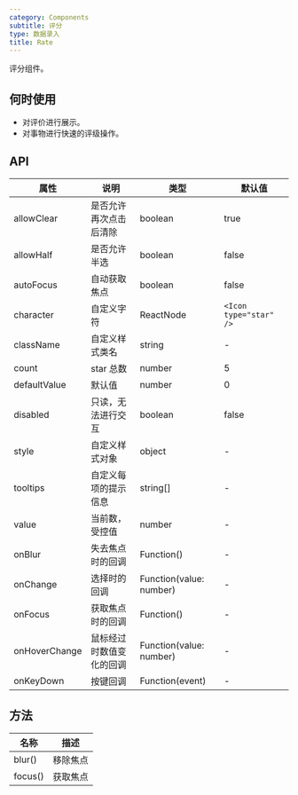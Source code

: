 ```yaml
---
category: Components
subtitle: 评分
type: 数据录入
title: Rate
---
```


评分组件。

## 何时使用

- 对评价进行展示。
- 对事物进行快速的评级操作。

## API

| 属性          | 说明                     | 类型                    | 默认值                 |
| ------------- | ------------------------ | ----------------------- | ---------------------- |
| allowClear    | 是否允许再次点击后清除   | boolean                 | true                   |
| allowHalf     | 是否允许半选             | boolean                 | false                  |
| autoFocus     | 自动获取焦点             | boolean                 | false                  |
| character     | 自定义字符               | ReactNode               | `<Icon type="star" />` |
| className     | 自定义样式类名           | string                  | -                      |
| count         | star 总数                | number                  | 5                      |
| defaultValue  | 默认值                   | number                  | 0                      |
| disabled      | 只读，无法进行交互       | boolean                 | false                  |
| style         | 自定义样式对象           | object                  | -                      |
| tooltips      | 自定义每项的提示信息     | string\[]               | -                      |
| value         | 当前数，受控值           | number                  | -                      |
| onBlur        | 失去焦点时的回调         | Function()              | -                      |
| onChange      | 选择时的回调             | Function(value: number) | -                      |
| onFocus       | 获取焦点时的回调         | Function()              | -                      |
| onHoverChange | 鼠标经过时数值变化的回调 | Function(value: number) | -                      |
| onKeyDown     | 按键回调                 | Function(event)         | -                      |

## 方法

| 名称    | 描述     |
| ------- | -------- |
| blur()  | 移除焦点 |
| focus() | 获取焦点 |
